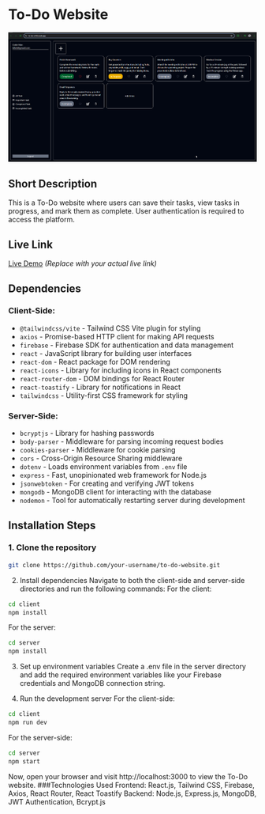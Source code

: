 # To-Do Website

![Banner](/Screenshot_21.png)


## Short Description
This is a To-Do website where users can save their tasks, view tasks in progress, and mark them as complete. User authentication is required to access the platform.

## Live Link
[Live Demo](https://your-live-demo-link.com) *(Replace with your actual live link)*

## Dependencies

### Client-Side:
- `@tailwindcss/vite` - Tailwind CSS Vite plugin for styling
- `axios` - Promise-based HTTP client for making API requests
- `firebase` - Firebase SDK for authentication and data management
- `react` - JavaScript library for building user interfaces
- `react-dom` - React package for DOM rendering
- `react-icons` - Library for including icons in React components
- `react-router-dom` - DOM bindings for React Router
- `react-toastify` - Library for notifications in React
- `tailwindcss` - Utility-first CSS framework for styling

### Server-Side:
- `bcryptjs` - Library for hashing passwords
- `body-parser` - Middleware for parsing incoming request bodies
- `cookies-parser` - Middleware for cookie parsing
- `cors` - Cross-Origin Resource Sharing middleware
- `dotenv` - Loads environment variables from `.env` file
- `express` - Fast, unopinionated web framework for Node.js
- `jsonwebtoken` - For creating and verifying JWT tokens
- `mongodb` - MongoDB client for interacting with the database
- `nodemon` - Tool for automatically restarting server during development

## Installation Steps

### 1. Clone the repository
```bash
git clone https://github.com/your-username/to-do-website.git
```

2. Install dependencies
Navigate to both the client-side and server-side directories and run the following commands:
For the client:
```bash
cd client
npm install
```
For the server:
```bash
cd server
npm install
```
3. Set up environment variables
Create a .env file in the server directory and add the required environment variables like your Firebase credentials and MongoDB connection string.

4. Run the development server
For the client-side:
```bash
cd client
npm run dev
```
For the server-side:
```bash
cd server
npm start
```
Now, open your browser and visit http://localhost:3000 to view the To-Do website.
###Technologies Used
Frontend: React.js, Tailwind CSS, Firebase, Axios, React Router, React Toastify
Backend: Node.js, Express.js, MongoDB, JWT Authentication, Bcrypt.js